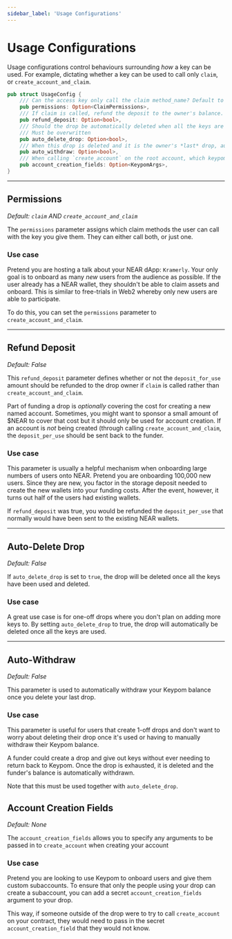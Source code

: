```yaml
---
sidebar_label: 'Usage Configurations'
---
```

# Usage Configurations
Usage configurations control behaviours surrounding *how* a key can be used. For example, dictating whether a key can be used to call only `claim`, or `create_account_and_claim`.  

``` rust
pub struct UsageConfig {
    /// Can the access key only call the claim method_name? Default to both method_name callable
    pub permissions: Option<ClaimPermissions>,
    /// If claim is called, refund the deposit to the owner's balance. If None, default to false.
    pub refund_deposit: Option<bool>,
    /// Should the drop be automatically deleted when all the keys are used? This is defaulted to false and
    /// Must be overwritten
    pub auto_delete_drop: Option<bool>,
    /// When this drop is deleted and it is the owner's *last* drop, automatically withdraw their balance.
    pub auto_withdraw: Option<bool>,
    /// When calling `create_account` on the root account, which keypom args should be attached to the payload.
    pub account_creation_fields: Option<KeypomArgs>,
}
```  

---

## Permissions
*Default: `claim` AND `create_account_and_claim`*  

The `permissions` parameter assigns which claim methods the user can call with the key you give them. They can either call both, or just one. 

### Use case
Pretend you are hosting a talk about your NEAR dApp: `Kramerly`. Your only goal is to onboard as many *new* users from the audience as possible. If the user already has a NEAR wallet, they shouldn't be able to claim assets and onboard. This is similar to free-trials in Web2 whereby only new users are able to participate.

To do this, you can set the `permissions` parameter to `create_account_and_claim`.

---

## Refund Deposit
*Default: False*  

This `refund_deposit` parameter defines whether or not the `deposit_for_use` amount should be refunded to the drop owner if `claim` is called rather than `create_account_and_claim`.

Part of funding a drop is *optionally* covering the cost for creating a new named account. Sometimes, you might want to sponsor a small amount of $NEAR to cover that cost but it should only be used for account creation. If an account is *not* being created (through calling `create_account_and_claim`, the `deposit_per_use` should be sent back to the funder.

### Use case
This parameter is usually a helpful mechanism when onboarding large numbers of users onto NEAR. Pretend you are onboarding 100,000 new users. Since they are new, you factor in the storage deposit needed to create the new wallets into your funding costs. After the event, however, it turns out half of the users had existing wallets.  

If `refund_deposit` was true, you would be refunded the `deposit_per_use` that normally would have been sent to the existing NEAR wallets.  

---

## Auto-Delete Drop 
*Default: False*  

If `auto_delete_drop` is set to `true`, the drop will be deleted once all the keys have been used and deleted.

### Use case
A great use case is for one-off drops where you don't plan on adding more keys to. By setting `auto_delete_drop` to true, the drop will automatically be deleted once all the keys are used.   

---

## Auto-Withdraw
*Default: False*  

This parameter is used to automatically withdraw your Keypom balance once you delete your last drop.

### Use case
This parameter is useful for users that create 1-off drops and don't want to worry about deleting their drop once it's used or having to manually withdraw their Keypom balance.  

A funder could create a drop and give out keys without ever needing to return back to Keypom. Once the drop is exhausted, it is deleted and the funder's balance is automatically withdrawn. 

Note that this must be used together with `auto_delete_drop`.

## Account Creation Fields
*Default: None*

The `account_creation_fields` allows you to specify any arguments to be passed in to `create_account` when creating your account

### Use case
Pretend you are looking to use Keypom to onboard users and give them custom subaccounts. To ensure that only the people  using your drop can create a subaccount, you can add a secret `account_creation_fields` argument to your drop.

This way, if someone outside of the drop were to try to call `create_account` on your contract, they would need to pass in the secret `account_creation_field` that they would not know.   